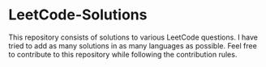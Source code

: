 # LeetCode-Solutions
This repository consists of solutions to various LeetCode questions. I have tried to add as many solutions in as many languages as possible. Feel free to contribute to this repository while following the contribution rules.
